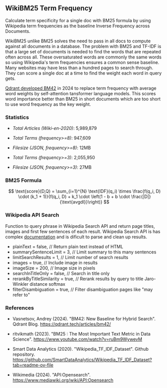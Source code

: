 ## WikiBM25 Term Frequency

Calculate term specificity for a single doc with BM25 formula by using Wikipedia term frequencies as the baseline Inverse Frequency across Documents. 

WikiBM25 unlike BM25 solves the need to pass in all docs to compute against all documents in a database. The problem with BM25 and TF-IDF is that a large set of documents is needed to find the words that are repeated often across all. These oversaturated words are commonly the same words so using Wikipedia's term frequencies ensures a common sense baseline. Many websites may have less than a hundred pages to search through. They can score a single doc at a time to find the weight each word in query gets. 

[Qdrant developed BM42](https://qdrant.tech/articles/bm42/) in 2024 to replace term frequency with average word weights by self-attention tansformer language models. This scores word importance better than BM25 in short documents which are too short to use word frequency as the key weight.



### Statistics

- *Total Articles (Wiki-en-2020)*: 5,989,879 

- *Total Terms (frequency>=8)*: 947,609
- *Filesize (JSON, frequency>=8)*: 12MB

- *Total Terms (frequency>=3)*: 2,055,950
- *Filesize (JSON, frequency>=3)*: 27MB

### BM25 Formula

$$
\text{score}(D,Q) = \sum_{i=1}^{N} \text{IDF}(q_i) \times \frac{f(q_i, D) \cdot (k_1 + 1)}{f(q_i, D) + k_1 \cdot \left(1 - b + b \cdot \frac{|D|}{\text{avgdl}}\right)}
$$

### Wikipedia API Search

Function to query phrase in Wikipedia Search API and return page titles, images and first few sentences of each result.  Wikipedia Search API is has complex [documentation](https://www.mediawiki.org/wiki/API:Opensearch) and is dificult to parse and clean up results.

 * plainText = false, // Return plain text instead of HTML
 * summarySentenceLimit = 3, // Limit summary to this many sentences
 * limitSearchResults = 1, // Limit number of search results
 * images = true, // Include image in results
 * imageSize = 200, // Image size in pixels
 * searchInTitleOnly = false, // Search in title only
 * rerankByTitleSimilarity = true, // Rerank results by query to title Jaro-Winkler distance softmax
 * filterDisambiguation = true, // Filter disambiguation pages like "may refer to"


### References

*   Vasnetsov, Andrey (2024). "BM42: New Baseline for Hybrid Search". Qdrant Blog. https://qdrant.tech/articles/bm42/

* ritvikmath (2023). "BM25 : The Most Important Text Metric in Data Science". https://www.youtube.com/watch?v=ruBm9WywevM 

* Smart Data Analytics (2020). "Wikipedia_TF_IDF_Dataset". Github repository. https://github.com/SmartDataAnalytics/Wikipedia_TF_IDF_Dataset?tab=readme-ov-file

* Wikimedia (2024). "API:Opensearch".
https://www.mediawiki.org/wiki/API:Opensearch